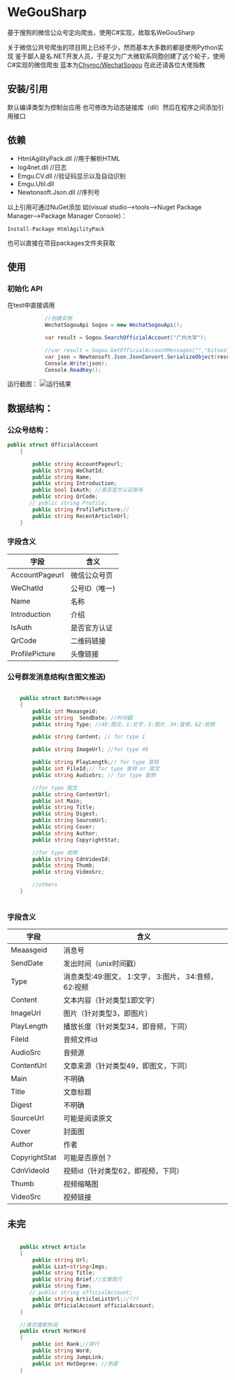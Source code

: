 # WeGouSharp
基于搜狗的微信公众号定向爬虫，使用C#实现，故取名WeGouSharp

关于微信公共号爬虫的项目网上已经不少，然而基本大多数的都是使用Python实现
鉴于鄙人是名.NET开发人员，于是又为广大微软系同胞创建了这个轮子，使用C#实现的微信爬虫
蓝本为[Chyroc/WechatSogou](https://github.com/Chyroc/WechatSogou)
在此还请各位大佬指教


## 安装/引用
默认编译类型为控制台应用
也可修改为动态链接库（dll）然后在程序之间添加引用接口

## 依赖
- HtmlAgilityPack.dll //用于解析HTML
- log4net.dll //日志
- Emgu.CV.dll //验证码显示以及自动识别
- Emgu.Util.dll
- Newtonsoft.Json.dll //序列号

以上引用可通过NuGet添加
如(visual studio-->tools-->Nuget Package Manager-->Package Manager Console)：
```
Install-Package HtmlAgilityPack
```
也可以直接在项目packages文件夹获取


## 使用

### 初始化 API
在test中直接调用

```C#
            //创建实例
            WechatSogouApi Sogou = new WechatSogouApi();

            var result = Sogou.SearchOfficialAccount("广州大学");

            //var result = Sogou.GetOfficialAccountMessages("","bitsea",""); 
            var json = Newtonsoft.Json.JsonConvert.SerializeObject(result);
            Console.Write(json);
            Console.ReadKey();
```
运行截图：
![运行结果](https://github.com/hoyho/WeGouSharp/blob/master/ScreenShot/SearchOfficialAccount.png?raw=true)

## 数据结构：

### 公众号结构：
```C#
public struct OfficialAccount
    {

        public string AccountPageurl;
        public string WeChatId;
        public string Name;
        public string Introduction;
        public bool IsAuth; //是否官方认证账号
        public string QrCode;
       // public string Profile;
        public string ProfilePicture;//
        public string RecentArticleUrl;
    }
```

### 字段含义

字段|含义
----|----
AccountPageurl|微信公众号页
WeChatId|公号ID（唯一)
Name|名称
Introduction|介绍
IsAuth|是否官方认证
QrCode|二维码链接
ProfilePicture|头像链接


### 公号群发消息结构(含图文推送)

```c#
   
    public struct BatchMessage
    {
        public int Meaasgeid;
        public string  SendDate; //时间戳
        public string Type; //49:图文，1:文字，3:图片，34:音频，62:视频

        public string Content; // for type 1

        public string ImageUrl; //for type 49

        public string PlayLength;// for type 音频
        public int FileId;// for type 音频 or 图文
        public string AudioSrc; // for type 音频

        //for type 图文
        public string ContentUrl;
        public int Main;
        public string Title;
        public string Digest;
        public string SourceUrl;
        public string Cover;
        public string Author;
        public string CopyrightStat;

        //for type 视频
        public string CdnVideoId;
        public string Thumb;
        public string VideoSrc;

        //others
    }
    
```

### 字段含义
字段|含义
----|----
Meaasgeid|消息号
SendDate|发出时间（unix时间戳）
Type|消息类型:49:图文， 1:文字， 3:图片， 34:音频， 62:视频
Content|文本内容（针对类型1即文字）
ImageUrl|图片（针对类型3，即图片）
PlayLength|播放长度（针对类型34，即音频，下同）
FileId|音频文件id
AudioSrc|音频源
ContentUrl|文章来源（针对类型49，即图文，下同）
Main|不明确
Title|文章标题
Digest|不明确
SourceUrl|可能是阅读原文
Cover|封面图
Author|作者
CopyrightStat|可能是否原创？
CdnVideoId|视频id（针对类型62，即视频，下同）
Thumb|视频缩略图
VideoSrc|视频链接



## 未完

```C#

    public struct Article
    {
        public string Url;
        public List<string>Imgs;
        public string Title;
        public string Brief;//文章简介
        public string Time;
       // public string officialAccount;
        public string ArticleListUrl;//???
        public OfficialAccount officialAccount;
    }

    //首页搜索热词
    public struct HotWord
    {
        public int Rank;//排行
        public string Word;
        public string JumpLink;
        public int HotDegree; //热度
    }
```
